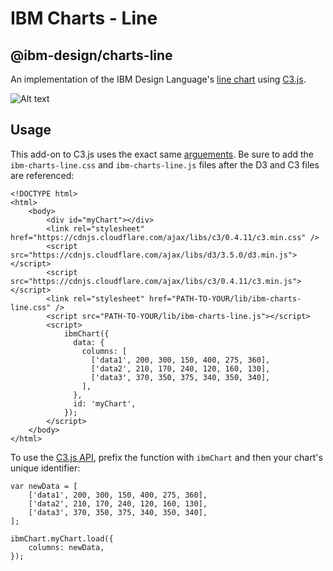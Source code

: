 # IBM Charts - Line
## @ibm-design/charts-line
An implementation of the IBM Design Language's [line chart](https://www.ibm.com/design/language/experience/data-visualization/chart-models/linechart/) using [C3.js](http://c3js.org/).

![Alt text](/charts-line.gif?raw=true "Optional Title")

## Usage
This add-on to C3.js uses the exact same [arguements](http://c3js.org/reference.html). Be sure to add the `ibm-charts-line.css` and `ibm-charts-line.js` files after the D3 and C3 files are referenced:

```
<!DOCTYPE html>
<html>
    <body>
        <div id="myChart"></div>
        <link rel="stylesheet" href="https://cdnjs.cloudflare.com/ajax/libs/c3/0.4.11/c3.min.css" />
        <script src="https://cdnjs.cloudflare.com/ajax/libs/d3/3.5.0/d3.min.js"></script>
        <script src="https://cdnjs.cloudflare.com/ajax/libs/c3/0.4.11/c3.min.js"></script>
        <link rel="stylesheet" href="PATH-TO-YOUR/lib/ibm-charts-line.css" />
        <script src="PATH-TO-YOUR/lib/ibm-charts-line.js"></script>
        <script>
            ibmChart({
              data: {
                columns: [
                  ['data1', 200, 300, 150, 400, 275, 360],
                  ['data2', 210, 170, 240, 120, 160, 130],
                  ['data3', 370, 350, 375, 340, 350, 340],
                ],
              },
              id: 'myChart',
            });
        </script>
    </body>
</html>
```

To use the [C3.js API](http://c3js.org/reference.html#api-focus), prefix the function with `ibmChart` and then your chart's unique identifier:

```
var newData = [
    ['data1', 200, 300, 150, 400, 275, 360],
    ['data2', 210, 170, 240, 120, 160, 130],
    ['data3', 370, 350, 375, 340, 350, 340],
];

ibmChart.myChart.load({
    columns: newData,
});
```